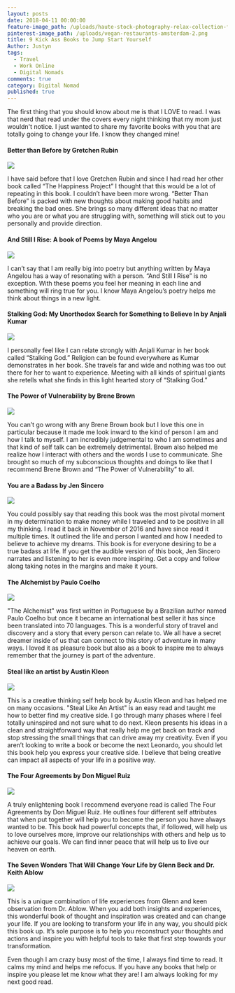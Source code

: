```yaml
---
layout: posts
date: 2018-04-11 00:00:00
feature-image_path: /uploads/haute-stock-photography-relax-collection-final-5.jpg
pinterest-image_path: /uploads/vegan-restaurants-amsterdam-2.png
title: 9 Kick Ass Books to Jump Start Yourself
Author: Justyn
tags:
  - Travel
  - Work Online
  - Digital Nomads
comments: true
category: Digital Nomad
published: true
---
```


The first thing that you should know about me is that I LOVE to read. I was that nerd that read under the covers every night thinking that my mom just wouldn't notice. I just wanted to share my favorite books with you that are totally going to change your life. I know they changed mine!

#### Better than Before by Gretchen Rubin

<a target="_blank"  href="https://www.amazon.com/gp/product/0385348630/ref=as_li_tl?ie=UTF8&camp=1789&creative=9325&creativeASIN=0385348630&linkCode=as2&tag=justynjen07-20&linkId=e1cc7828077e8f116dda0327d115957f"><img border="0" src="//ws-na.amazon-adsystem.com/widgets/q?_encoding=UTF8&MarketPlace=US&ASIN=0385348630&ServiceVersion=20070822&ID=AsinImage&WS=1&Format=_SL250_&tag=justynjen07-20" ></a><img src="//ir-na.amazon-adsystem.com/e/ir?t=justynjen07-20&l=am2&o=1&a=0385348630" width="2" height="2" border="0" alt="" style=" .centered border:none !important; margin:0px !important;" />

I have said before that I love Gretchen Rubin and since I had read her other book called “The Happiness Project” I thought that this would be a lot of repeating in this book. I couldn’t have been more wrong. “Better Than Before” is packed with new thoughts about making good habits and breaking the bad ones. She brings so many different ideas that no matter who you are or what you are struggling with, something will stick out to you personally and provide direction.

#### And Still I Rise: A book of Poems by Maya Angelou

<a target="_blank" href="https://www.amazon.com/gp/product/0394502523/ref=as_li_tl?ie=UTF8&camp=1789&creative=9325&creativeASIN=0394502523&linkCode=as2&tag=justynjen07-20&linkId=ee86f3ee1bbecf1567533c186e178a07"><img border="0" src="//ws-na.amazon-adsystem.com/widgets/q?_encoding=UTF8&MarketPlace=US&ASIN=0394502523&ServiceVersion=20070822&ID=AsinImage&WS=1&Format=_SL250_&tag=justynjen07-20" ></a><img src="//ir-na.amazon-adsystem.com/e/ir?t=justynjen07-20&l=am2&o=1&a=0394502523" width="1" height="1" border="0" alt="" style="border:none !important; margin:0px !important;" />

I can’t say that I am really big into poetry but anything written by Maya Angelou has a way of resonating with a person. “And Still I Rise” is no exception. With these poems you feel her meaning in each line and something will ring true for you. I know Maya Angelou’s poetry helps me think about things in a new light.

#### Stalking God: My Unorthodox Search for Something to Believe In by Anjali Kumar

<a target="_blank"  href="https://www.amazon.com/gp/product/158005661X/ref=as_li_tl?ie=UTF8&camp=1789&creative=9325&creativeASIN=158005661X&linkCode=as2&tag=justynjen07-20&linkId=066814b05e18a9186de8241ed5942f35"><img border="0" src="//ws-na.amazon-adsystem.com/widgets/q?_encoding=UTF8&MarketPlace=US&ASIN=158005661X&ServiceVersion=20070822&ID=AsinImage&WS=1&Format=_SL250_&tag=justynjen07-20" ></a><img src="//ir-na.amazon-adsystem.com/e/ir?t=justynjen07-20&l=am2&o=1&a=158005661X" width="1" height="1" border="0" alt="" style="border:none !important; margin:0px !important;" />

I personally feel like I can relate strongly with Anjali Kumar in her book called “Stalking God.” Religion can be found everywhere as Kumar demonstrates in her book. She travels far and wide and nothing was too out there for her to want to experience. Meeting with all kinds of spiritual giants she retells what she finds in this light hearted story of “Stalking God.”

#### The Power of Vulnerability by Brene Brown

<a target="_blank"  href="https://www.amazon.com/gp/product/1604078588/ref=as_li_tl?ie=UTF8&camp=1789&creative=9325&creativeASIN=1604078588&linkCode=as2&tag=justynjen07-20&linkId=9407013ab7526c34f8784d0e165fd25d"><img border="0" src="//ws-na.amazon-adsystem.com/widgets/q?_encoding=UTF8&MarketPlace=US&ASIN=1604078588&ServiceVersion=20070822&ID=AsinImage&WS=1&Format=_SL250_&tag=justynjen07-20" ></a><img src="//ir-na.amazon-adsystem.com/e/ir?t=justynjen07-20&l=am2&o=1&a=1604078588" width="1" height="1" border="0" alt="" style="border:none !important; margin:0px !important;" />

You can’t go wrong with any Brene Brown book but I love this one in particular because it made me look inward to the kind of person I am and how I talk to myself. I am incredibly judgemental to who I am sometimes and that kind of self talk can be extremely detrimental. Brown also helped me realize how I interact with others and the words I use to communicate. She brought so much of my subconscious thoughts and doings to like that I recommend Brene Brown and “The Power of Vulnerability” to all.

#### You are a Badass by Jen Sincero

<a target="_blank"  href="https://www.amazon.com/gp/product/0762447699/ref=as_li_tl?ie=UTF8&camp=1789&creative=9325&creativeASIN=0762447699&linkCode=as2&tag=justynjen07-20&linkId=9b7e1aa3bc2ac1879a616c536976fcac"><img border="0" src="//ws-na.amazon-adsystem.com/widgets/q?_encoding=UTF8&MarketPlace=US&ASIN=0762447699&ServiceVersion=20070822&ID=AsinImage&WS=1&Format=_SL250_&tag=justynjen07-20" ></a><img src="//ir-na.amazon-adsystem.com/e/ir?t=justynjen07-20&l=am2&o=1&a=0762447699" width="1" height="1" border="0" alt="" style="border:none !important; margin:0px !important;" />

You could possibly say that reading this book was the most pivotal moment in my determination to make money while I traveled and to be positive in all my thinking. I read it back in November of 2016 and have since read it multiple times. It outlined the life and person I wanted and how I needed to believe to achieve my dreams. This book is for everyone desiring to be a true badass at life. If you get the audible version of this book, Jen Sincero narrates and listening to her is even more inspiring. Get a copy and follow along taking notes in the margins and make it yours.

#### The Alchemist by Paulo Coelho

<a target="_blank"  href="https://www.amazon.com/gp/product/0062315005/ref=as_li_tl?ie=UTF8&camp=1789&creative=9325&creativeASIN=0062315005&linkCode=as2&tag=justynjen07-20&linkId=482451620510c6cda77d2c1b6f5bd9d9"><img border="0" src="//ws-na.amazon-adsystem.com/widgets/q?_encoding=UTF8&MarketPlace=US&ASIN=0062315005&ServiceVersion=20070822&ID=AsinImage&WS=1&Format=_SL250_&tag=justynjen07-20" ></a><img src="//ir-na.amazon-adsystem.com/e/ir?t=justynjen07-20&l=am2&o=1&a=0062315005" width="1" height="1" border="0" alt="" style="border:none !important; margin:0px !important;" />

"The Alchemist" was first written in Portuguese by a Brazilian author named Paulo Coelho but once it became an international best seller it has since been translated into 70 languages. This is a wonderful story of travel and discovery and a story that every person can relate to. We all have a secret dreamer inside of us that can connect to this story of adventure in many ways. I loved it as pleasure book but also as a book to inspire me to always remember that the journey is part of the adventure.

#### Steal like an artist by Austin Kleon

<a target="_blank"  href="https://www.amazon.com/gp/product/0761169253/ref=as_li_tl?ie=UTF8&camp=1789&creative=9325&creativeASIN=0761169253&linkCode=as2&tag=justynjen07-20&linkId=9eb4052183173537981c50a6fc2ea865"><img border="0" src="//ws-na.amazon-adsystem.com/widgets/q?_encoding=UTF8&MarketPlace=US&ASIN=0761169253&ServiceVersion=20070822&ID=AsinImage&WS=1&Format=_SL250_&tag=justynjen07-20" ></a><img src="//ir-na.amazon-adsystem.com/e/ir?t=justynjen07-20&l=am2&o=1&a=0761169253" width="1" height="1" border="0" alt="" style="border:none !important; margin:0px !important;" />

This is a creative thinking self help book by Austin Kleon and has helped me on many occasions. "Steal Like An Artist" is an easy read and taught me how to better find my creative side. I go through many phases where I feel totally uninspired and not sure what to do next. Kleon presents his ideas in a clean and straightforward way that really help me get back on track and stop stressing the small things that can drive away my creativity. Even if you aren’t looking to write a book or become the next Leonardo, you should let this book help you express your creative side. I believe that being creative can impact all aspects of your life in a positive way.

#### The Four Agreements by Don Miguel Ruiz

<a target="_blank"  href="https://www.amazon.com/gp/product/1878424319/ref=as_li_tl?ie=UTF8&camp=1789&creative=9325&creativeASIN=1878424319&linkCode=as2&tag=justynjen07-20&linkId=f3b364a83af8d1e3c9978ea3de462852"><img border="0" src="//ws-na.amazon-adsystem.com/widgets/q?_encoding=UTF8&MarketPlace=US&ASIN=1878424319&ServiceVersion=20070822&ID=AsinImage&WS=1&Format=_SL250_&tag=justynjen07-20" ></a><img src="//ir-na.amazon-adsystem.com/e/ir?t=justynjen07-20&l=am2&o=1&a=1878424319" width="1" height="1" border="0" alt="" style="border:none !important; margin:0px !important;" />

A truly enlightening book I recommend everyone read is called The Four Agreements by Don Miguel Ruiz. He outlines four different self attributes that when put together will help you to become the person you have always wanted to be. This book had powerful concepts that, if followed, will help us to love ourselves more, improve our relationships with others and help us to achieve our goals. We can find inner peace that will help us to live our heaven on earth.

#### The Seven Wonders That Will Change Your Life by Glenn Beck and Dr. Keith Ablow

<a target="_blank"  href="https://www.amazon.com/gp/product/1451641532/ref=as_li_tl?ie=UTF8&camp=1789&creative=9325&creativeASIN=1451641532&linkCode=as2&tag=justynjen07-20&linkId=ba4d5eb71291b1fed0a39d9a07b95383"><img border="0" src="//ws-na.amazon-adsystem.com/widgets/q?_encoding=UTF8&MarketPlace=US&ASIN=1451641532&ServiceVersion=20070822&ID=AsinImage&WS=1&Format=_SL250_&tag=justynjen07-20" ></a><img src="//ir-na.amazon-adsystem.com/e/ir?t=justynjen07-20&l=am2&o=1&a=1451641532" width="1" height="1" border="0" alt="" style="border:none !important; margin:0px !important;" />

This is a unique combination of life experiences from Glenn and keen observation from Dr. Ablow. When you add both insights and experiences, this wonderful book of thought and inspiration was created and can change your life. If you are looking to transform your life in any way, you should pick this book up. It’s sole purpose is to help you reconstruct your thoughts and actions and inspire you with helpful tools to take that first step towards your transformation.

Even though I am crazy busy most of the time, I always find time to read. It calms my mind and helps me refocus. If you have any books that help or inspire you please let me know what they are! I am always looking for my next good read.
